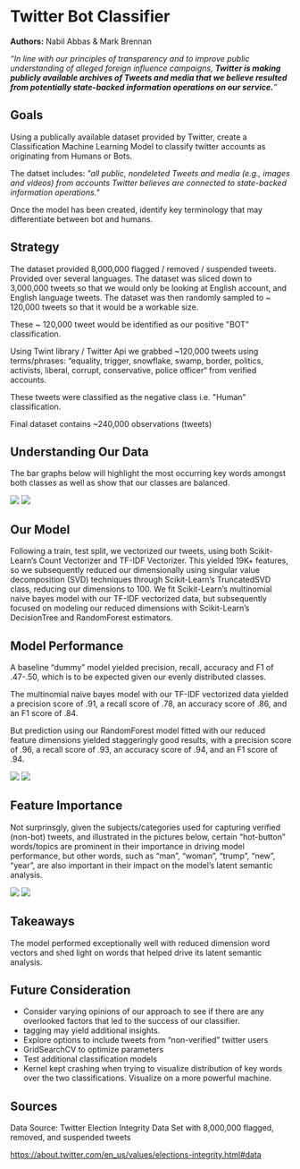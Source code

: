 # Twitter Bot Classifier

**Authors:** Nabil Abbas & Mark Brennan

*“In line with our principles of transparency and to improve public understanding of alleged foreign influence campaigns, **Twitter is making publicly available archives of Tweets and media that we believe resulted from potentially state-backed information operations on our service.**”*

## Goals

Using a publically available dataset provided by Twitter, create a Classification Machine Learning Model to classify twitter accounts as originating from Humans or Bots.  

The datset includes: *"all public, nondeleted Tweets and media (e.g., images and videos) from accounts Twitter believes are connected to state-backed information operations."*

Once the model has been created, identify key terminology that may differentiate between bot and humans.

## Strategy

The dataset provided 8,000,000 flagged / removed / suspended tweets.  Provided over several languages.  The dataset was sliced down to 3,000,000 tweets so that we would only be looking at English account, and English language tweets.  The dataset was then randomly sampled to ~ 120,000 tweets so that it would be a workable size.

These ~ 120,000 tweet would be identified as our positive "BOT" classification.

Using Twint library / Twitter Api we grabbed ~120,000 tweets using  terms/phrases: “equality, trigger, snowflake, swamp, border, politics, activists, liberal, corrupt, conservative, police officer“ from verified accounts.

These tweets were classified as the negative class i.e. "Human" classification.

Final dataset contains ~240,000 observations (tweets)

## Understanding Our Data

The bar graphs below will highlight the most occurring key words amongst both classes as well as show that our classes are balanced.

![](/plots/tweeted_word_counts.png)
![](/plots/class_count.png) 

## Our Model
Following a train, test split, we vectorized our tweets, using both Scikit-Learn’s Count Vectorizer and TF-IDF Vectorizer.  This yielded 19K+ features, so we subsequently reduced our dimensionally using singular value decomposition (SVD) techniques through Scikit-Learn’s TruncatedSVD class, reducing our dimensions to 100.
We fit Scikit-Learn’s  multinomial naive bayes model with our TF-IDF vectorized data, but subsequently focused on modeling our reduced dimensions with Scikit-Learn’s DecisionTree and RandomForest estimators.
## Model Performance
A baseline “dummy” model yielded precision, recall, accuracy and F1 of .47-.50, which is to be expected given our evenly distributed classes.

The multinomial naive bayes model with our TF-IDF vectorized data yielded a precision score of .91, a recall score of .78, an accuracy score of .86, and an F1 score of .84.

But prediction using our RandomForest model fitted with our reduced feature dimensions yielded staggeringly good results, with a precision score of .96, a recall score of .93, an accuracy score of .94, and an F1 score of .94.

![](/plots/RF_Confusion.png)
![](/plots/ROC_RF.png)

## Feature Importance
Not surprinsgly, given the subjects/categories used for capturing verified (non-bot) tweets, and illustrated in the pictures below, certain “hot-button” words/topics are prominent in their importance in driving model performance, but other words, such as “man”, “woman”, “trump”, “new”, “year”, are also important in their impact on the model’s latent semantic analysis.

![](/plots/svd_features.png)
![](/plots/tf_idf_feature_counts.png)


## Takeaways
The model performed exceptionally well with reduced dimension word vectors and shed light on words that helped drive its latent semantic analysis.
## Future Consideration
- Consider varying opinions of our approach to see if there are any overlooked factors that led to the success of our classifier.
- tagging may yield additional insights.
- Explore options to include tweets from “non-verified” twitter users
- GridSearchCV to optimize parameters
- Test additional classification models
-  Kernel kept crashing when trying to visualize distribution of key words over the two classifications. Visualize on a more powerful machine.

## Sources
Data Source: Twitter Election Integrity Data Set with 8,000,000 flagged, removed, and suspended tweets

https://about.twitter.com/en_us/values/elections-integrity.html#data
